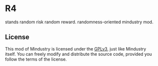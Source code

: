 # R4

stands random risk random reward. randomness-oriented mindustry mod.

## License

This mod of Mindustry is licensed under the [GPLv3](LICENSE), just like Mindustry itself. You can freely modify and distribute the source code, provided you follow the terms of the license.
